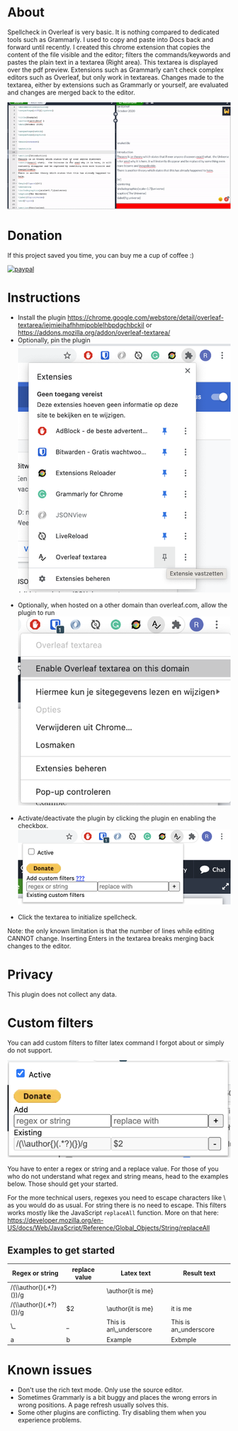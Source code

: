 # About

Spellcheck in Overleaf is very basic. It is nothing compared to dedicated tools such as Grammarly. I used to copy and paste into Docs back and forward until recently. I created this chrome extension that copies the content of the file visible and the editor; filters the commands/keywords and pastes the plain text in a textarea (Right area). This textarea is displayed over the pdf preview. Extensions such as Grammarly can't check complex editors such as Overleaf, but only work in textareas. Changes made to the textarea, either by extensions such as Grammarly or yourself, are evaluated and changes are merged back to the editor.

![](plugin.gif)

# Donation
If this project saved you time, you can buy me a cup of coffee :)

[![paypal](https://www.paypalobjects.com/en_US/i/btn/btn_donateCC_LG.gif)](https://www.paypal.com/donate/?hosted_button_id=6B3GESXVWUPAJ)


# Instructions
  - Install the plugin https://chrome.google.com/webstore/detail/overleaf-textarea/iejmieihafhhmjpoblelhbpdgchbckil or https://addons.mozilla.org/addon/overleaf-textarea/
  - Optionally, pin the plugin ![](instruction1.png) <br/><br/>
  - Optionally, when hosted on a other domain than overleaf.com, allow the plugin to run ![](instruction2.png) <br/><br/>
  - Activate/deactivate the plugin by clicking the plugin en enabling the checkbox. ![](instruction3.png) <br/><br/>
  - Click the textarea to initialize spellcheck.
  
Note: the only known limitation is that the number of lines while editing CANNOT change. Inserting Enters in the textarea breaks merging back changes to the editor.

# Privacy
This plugin does not collect any data.

# Custom filters
You can add custom filters to filter latex command I forgot about or simply do not support.

![](plugin.png)

You have to enter a regex or string and a replace value. For those of you who do not understand what regex and string means, head to the examples below. Those should get your started.

For the more technical users, regexes you need to escape characters like \ as you would do as usual.
For string there is no need to escape. This filters works mostly like the JavaScript `replaceAll` function. 
More on that here: https://developer.mozilla.org/en-US/docs/Web/JavaScript/Reference/Global_Objects/String/replaceAll

## Examples to get started

| Regex or string           | replace value | Latex text               | Result text            |
| ------------------------- | ------------- | -------------------------|----------------------- |
| /(\\\\author{)(.*?)(})/g  |               | \\author{it is me}       |                        |
| /(\\\\author{)(.*?)(})/g  | $2            | \\author{it is me}       | it is me               |
| \\_                       | _             | This is an\\_underscore  | This is an_underscore  |
| a                         | b             | Example                  | Exbmple                |

# Known issues
  - Don't use the rich text mode. Only use the source editor.
  - Sometimes Grammarly is a bit buggy and places the wrong errors in wrong positions. A page refresh usually solves this.
  - Some other plugins are conflicting. Try disabling them when you experience problems.
